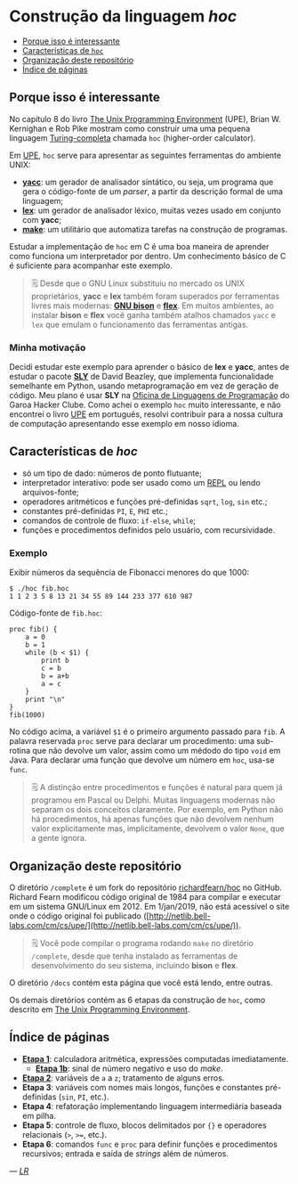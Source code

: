 # Construção da linguagem *hoc*

* [Porque isso é interessante](#porque-isso-é-interessante)
* [Características de `hoc`](#características-de-hoc)
* [Organização deste repositório](#organização-deste-repositório)
* [Índice de páginas](#índice-de-páginas)

## Porque isso é interessante

No capítulo 8 do livro [The Unix Programming Environment](https://en.wikipedia.org/wiki/The_Unix_Programming_Environment) (UPE), Brian W. Kernighan e Rob Pike mostram como construir uma uma pequena linguagem [Turing-completa](https://pt.wikipedia.org/wiki/Turing_completude) chamada `hoc` (higher-order calculator).

Em [UPE](https://en.wikipedia.org/wiki/The_Unix_Programming_Environment), `hoc` serve para apresentar as seguintes ferramentas do ambiente UNIX:

* [**yacc**](https://pt.wikipedia.org/wiki/Yacc): um gerador de analisador sintático, ou seja, um programa que gera o código-fonte de um *parser*, a partir da descrição formal de uma linguagem;
* [**lex**](https://pt.wikipedia.org/wiki/Lex): um gerador de analisador léxico, muitas vezes usado em conjunto com **yacc**;
* [**make**](https://pt.wikipedia.org/wiki/Make): um utilitário que automatiza tarefas na construção de programas.

Estudar a implementação de `hoc` em C é uma boa maneira de aprender como funciona um interpretador por dentro. Um conhecimento básico de C é suficiente para acompanhar este exemplo.

> 🗒 Desde que o GNU Linux substituiu no mercado os UNIX proprietários, **yacc** e **lex** também foram superados por ferramentas livres mais modernas: [**GNU bison**](https://pt.wikipedia.org/wiki/GNU_bison) e [**flex**](https://en.wikipedia.org/wiki/Flex_(lexical_analyser_generator)). Em muitos ambientes, ao instalar **bison** e **flex** você ganha também atalhos chamados `yacc` e `lex` que emulam o funcionamento das ferramentas antigas.

### Minha motivação

Decidi estudar este exemplo para aprender o básico de **lex** e **yacc**, antes de estudar o pacote [**SLY**](https://github.com/dabeaz/sly) de David Beazley, que implementa funcionalidade semelhante em Python, usando metaprogramação em vez de geração de código. Meu plano é usar **SLY** na [Oficina de Linguagens de Programação](https://garoa.net.br/wiki/Turing_Clube/Oficina_de_Linguagens_de_Programa%C3%A7%C3%A3o) do Garoa Hacker Clube. Como achei o exemplo `hoc` muito interessante, e não encontrei o livro [UPE](https://en.wikipedia.org/wiki/The_Unix_Programming_Environment) em português, resolvi contribuir para a nossa cultura de computação apresentando esse exemplo em nosso idioma.

## Características de *hoc*

* só um tipo de dado: números de ponto flutuante;
* interpretador interativo: pode ser usado como um [REPL](https://es.wikipedia.org/wiki/REPL) ou lendo arquivos-fonte;
* operadores aritméticos e funções pré-definidas `sqrt`, `log`, `sin` etc.;
* constantes pré-definidas `PI`, `E`, `PHI` etc.;
* comandos de controle de fluxo: `if-else`, `while`;
* funções e procedimentos definidos pelo usuário, com recursividade.

### Exemplo

Exibir números da sequência de Fibonacci menores do que 1000:

```
$ ./hoc fib.hoc 
1 1 2 3 5 8 13 21 34 55 89 144 233 377 610 987
```

Código-fonte de `fib.hoc`:

```
proc fib() {
	a = 0
	b = 1
	while (b < $1) {
		print b
		c = b
		b = a+b
		a = c
	}
	print "\n"
}
fib(1000)
```

No código acima, a variável `$1` é o primeiro argumento passado para   `fib`. A palavra reservada `proc` serve para declarar um procedimento: uma sub-rotina que não devolve um valor, assim como um médodo do tipo `void` em Java. Para declarar uma função que devolve um número em `hoc`, usa-se  `func`.

> 🗒 A distinção entre procedimentos e funções é natural para quem já programou em Pascal ou Delphi. Muitas linguagens modernas não separam os dois conceitos claramente. Por exemplo, em Python não há procedimentos, há apenas funções que não devolvem nenhum valor explicitamente mas, implicitamente, devolvem o valor `None`, que a gente ignora.

## Organização deste repositório

O diretório `/complete` é um fork do repositório [richardfearn/hoc](https://github.com/richardfearn/hoc) no GitHub. Richard Fearn modificou código original de 1984 para compilar e executar em um sistema GNU/Linux em 2012. Em 1/jan/2019, não está acessível o site onde o código original foi publicado ([http://netlib.bell-labs.com/cm/cs/upe/](http://netlib.bell-labs.com/cm/cs/upe/)).

> 🗒 Você pode compilar o programa rodando `make` no diretório `/complete`, desde que tenha instalado as ferramentas de desenvolvimento do seu sistema, incluindo **bison** e **flex**.

O diretório `/docs` contém esta página que você está lendo, entre outras.

Os demais diretórios contém as 6 etapas da construção de `hoc`, como descrito em [The Unix Programming Environment](https://en.wikipedia.org/wiki/The_Unix_Programming_Environment).

## Índice de páginas

* [**Etapa 1**](etapa1.md): calculadora aritmética, expressões computadas imediatamente.
  * [**Etapa 1b**](etapa1b.md): sinal de número negativo e uso do *make*. 
* [**Etapa 2**](etapa2.md): variáveis de `a` a `z`; tratamento de alguns erros.
* **Etapa 3**: variáveis com nomes mais longos, funções e constantes pré-definidas (`sin`, `PI`, etc.).
* **Etapa 4**: refatoração implementando linguagem intermediária baseada em pilha.
* **Etapa 5**: controle de fluxo, blocos delimitados por `{}` e operadores relacionais (`>`, `>=`, etc.).
* **Etapa 6**: comandos `func` e `proc` para definir funções e procedimentos recursivos; entrada e saída de *strings* além de números.

*— [LR](https://twitter.com/ramalhoorg)*
